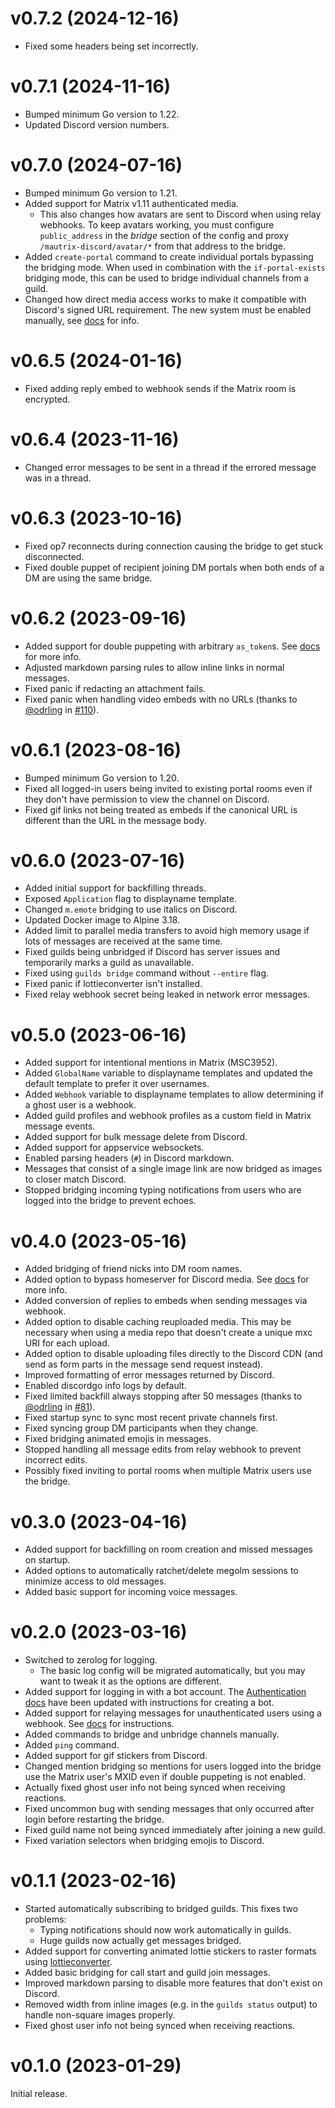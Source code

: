 # v0.7.2 (2024-12-16)

* Fixed some headers being set incorrectly.

# v0.7.1 (2024-11-16)

* Bumped minimum Go version to 1.22.
* Updated Discord version numbers.

# v0.7.0 (2024-07-16)

* Bumped minimum Go version to 1.21.
* Added support for Matrix v1.11 authenticated media.
  * This also changes how avatars are sent to Discord when using relay webhooks.
    To keep avatars working, you must configure `public_address` in the *bridge*
    section of the config and proxy `/mautrix-discord/avatar/*` from that
    address to the bridge.
* Added `create-portal` command to create individual portals bypassing the
  bridging mode. When used in combination with the `if-portal-exists` bridging
  mode, this can be used to bridge individual channels from a guild.
* Changed how direct media access works to make it compatible with Discord's
  signed URL requirement. The new system must be enabled manually, see
  [docs](https://docs.mau.fi/bridges/go/discord/direct-media.html) for info.

# v0.6.5 (2024-01-16)

* Fixed adding reply embed to webhook sends if the Matrix room is encrypted.

# v0.6.4 (2023-11-16)

* Changed error messages to be sent in a thread if the errored message was in
  a thread.

# v0.6.3 (2023-10-16)

* Fixed op7 reconnects during connection causing the bridge to get stuck
  disconnected.
* Fixed double puppet of recipient joining DM portals when both ends of a DM
  are using the same bridge.

# v0.6.2 (2023-09-16)

* Added support for double puppeting with arbitrary `as_token`s.
  See [docs](https://docs.mau.fi/bridges/general/double-puppeting.html#appservice-method-new) for more info.
* Adjusted markdown parsing rules to allow inline links in normal messages.
* Fixed panic if redacting an attachment fails.
* Fixed panic when handling video embeds with no URLs
  (thanks to [@odrling] in [#110]).

[@odrling]: https://github.com/odrling
[#110]: https://github.com/mautrix/discord/pull/110

# v0.6.1 (2023-08-16)

* Bumped minimum Go version to 1.20.
* Fixed all logged-in users being invited to existing portal rooms even if they
  don't have permission to view the channel on Discord.
* Fixed gif links not being treated as embeds if the canonical URL is different
  than the URL in the message body.

# v0.6.0 (2023-07-16)

* Added initial support for backfilling threads.
* Exposed `Application` flag to displayname template.
* Changed `m.emote` bridging to use italics on Discord.
* Updated Docker image to Alpine 3.18.
* Added limit to parallel media transfers to avoid high memory usage if lots
  of messages are received at the same time.
* Fixed guilds being unbridged if Discord has server issues and temporarily
  marks a guild as unavailable.
* Fixed using `guilds bridge` command without `--entire` flag.
* Fixed panic if lottieconverter isn't installed.
* Fixed relay webhook secret being leaked in network error messages.

# v0.5.0 (2023-06-16)

* Added support for intentional mentions in Matrix (MSC3952).
* Added `GlobalName` variable to displayname templates and updated the default
  template to prefer it over usernames.
* Added `Webhook` variable to displayname templates to allow determining if a
  ghost user is a webhook.
* Added guild profiles and webhook profiles as a custom field in Matrix
  message events.
* Added support for bulk message delete from Discord.
* Added support for appservice websockets.
* Enabled parsing headers (`#`) in Discord markdown.
* Messages that consist of a single image link are now bridged as images to
  closer match Discord.
* Stopped bridging incoming typing notifications from users who are logged into
  the bridge to prevent echoes.

# v0.4.0 (2023-05-16)

* Added bridging of friend nicks into DM room names.
* Added option to bypass homeserver for Discord media.
  See [docs](https://docs.mau.fi/bridges/go/discord/direct-media.html) for more info.
* Added conversion of replies to embeds when sending messages via webhook.
* Added option to disable caching reuploaded media. This may be necessary when
  using a media repo that doesn't create a unique mxc URI for each upload.
* Added option to disable uploading files directly to the Discord CDN
  (and send as form parts in the message send request instead).
* Improved formatting of error messages returned by Discord.
* Enabled discordgo info logs by default.
* Fixed limited backfill always stopping after 50 messages
  (thanks to [@odrling] in [#81]).
* Fixed startup sync to sync most recent private channels first.
* Fixed syncing group DM participants when they change.
* Fixed bridging animated emojis in messages.
* Stopped handling all message edits from relay webhook to prevent incorrect
  edits.
* Possibly fixed inviting to portal rooms when multiple Matrix users use the
  bridge.

[@odrling]: https://github.com/odrling
[#81]: https://github.com/mautrix/discord/pull/81

# v0.3.0 (2023-04-16)

* Added support for backfilling on room creation and missed messages on startup.
* Added options to automatically ratchet/delete megolm sessions to minimize
  access to old messages.
* Added basic support for incoming voice messages.

# v0.2.0 (2023-03-16)

* Switched to zerolog for logging.
  * The basic log config will be migrated automatically, but you may want to
    tweak it as the options are different.
* Added support for logging in with a bot account.
  The [Authentication docs](https://docs.mau.fi/bridges/go/discord/authentication.html)
  have been updated with instructions for creating a bot.
* Added support for relaying messages for unauthenticated users using a webhook.
  See [docs](https://docs.mau.fi/bridges/go/discord/relay.html) for instructions.
* Added commands to bridge and unbridge channels manually.
* Added `ping` command.
* Added support for gif stickers from Discord.
* Changed mention bridging so mentions for users logged into the bridge use the
  Matrix user's MXID even if double puppeting is not enabled.
* Actually fixed ghost user info not being synced when receiving reactions.
* Fixed uncommon bug with sending messages that only occurred after login
  before restarting the bridge.
* Fixed guild name not being synced immediately after joining a new guild.
* Fixed variation selectors when bridging emojis to Discord.

# v0.1.1 (2023-02-16)

* Started automatically subscribing to bridged guilds. This fixes two problems:
  * Typing notifications should now work automatically in guilds.
  * Huge guilds now actually get messages bridged.
* Added support for converting animated lottie stickers to raster formats using
  [lottieconverter](https://github.com/sot-tech/LottieConverter).
* Added basic bridging for call start and guild join messages.
* Improved markdown parsing to disable more features that don't exist on Discord.
* Removed width from inline images (e.g. in the `guilds status` output) to
  handle non-square images properly.
* Fixed ghost user info not being synced when receiving reactions.

# v0.1.0 (2023-01-29)

Initial release.
